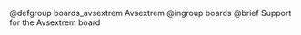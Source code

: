 @defgroup    boards_avsextrem Avsextrem
@ingroup     boards
@brief       Support for the Avsextrem board
